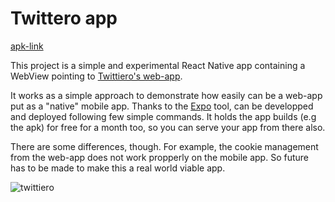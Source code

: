 # Twittero app
[apk-link](https://expo.io/dashboard/enekobi/builds/99128b1d-bea0-4aa9-ba69-3fbbcee01e81)

This project is a simple and experimental React Native app containing a WebView pointing to [Twittiero's web-app](https://twittiero.netlify.app/). 

It works as a simple approach to demonstrate how easily can be a web-app put as a "native" mobile app. Thanks to the [Expo](https://expo.io/) tool, can be developped and deployed following few simple commands. It holds the app builds (e.g the apk) for free for a month too, so you can serve your app from there also.

There are some differences, though. For example, the cookie management from the web-app does not work propperly on the mobile app. So future has to be made to make this a real world viable app.

![twittiero]('./twittiero.jpeg')